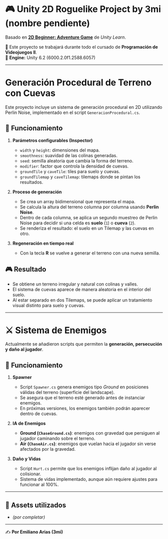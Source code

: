 # 🎮 Unity 2D Roguelike Project by 3mi (nombre pendiente)

Basado en **[2D Beginner: Adventure Game]([(https://learn.unity.com/course/2d-beginner-adventure-game?version=2022.3)])** de *Unity Learn*.

📌 Este proyecto se trabajará durante todo el cursado de **Programación de Videojuegos II**.  
🔧 **Engine:** Unity 6.2 (6000.2.0f1.2588.6057)

---
# Generación Procedural de Terreno con Cuevas

Este proyecto incluye un sistema de generación procedural en 2D utilizando Perlin Noise, implementado en el script `GeneracionProcedural.cs`.

## 🧩 Funcionamiento
1. **Parámetros configurables (Inspector)**
   - `width` y `height`: dimensiones del mapa.
   - `smoothness`: suavidad de las colinas generadas.
   - `seed`: semilla aleatoria que cambia la forma del terreno.
   - `modifier`: factor que controla la densidad de cuevas.
   - `groundTile` y `caveTile`: tiles para suelo y cuevas.
   - `groundTilemap` y `caveTilemap`: tilemaps donde se pintan los resultados.

2. **Proceso de generación**
   - Se crea un array bidimensional que representa el mapa.
   - Se calcula la altura del terreno columna por columna usando **Perlin Noise**.
   - Dentro de cada columna, se aplica un segundo muestreo de Perlin Noise para decidir si una celda es **suelo** (`1`) o **cueva** (`2`).
   - Se renderiza el resultado: el suelo en un Tilemap y las cuevas en otro.

3. **Regeneración en tiempo real**
   - Con la tecla **R** se vuelve a generar el terreno con una nueva semilla.

## 🎮 Resultado
- Se obtiene un terreno irregular y natural con colinas y valles.
- El sistema de cuevas aparece de manera aleatoria en el interior del suelo.
- Al estar separado en dos Tilemaps, se puede aplicar un tratamiento visual distinto para suelo y cuevas.

---

# ⚔️ Sistema de Enemigos

Actualmente se añadieron scripts que permiten la **generación, persecución y daño al jugador**.

## 🧩 Funcionamiento
1. **Spawner**
   - Script `Spawner.cs` genera enemigos tipo *Ground* en posiciones válidas del terreno (superficie del landscape).
   - Se asegura que el terreno esté generado antes de instanciar enemigos.
   - En próximas versiones, los enemigos también podrán aparecer dentro de cuevas.

2. **IA de Enemigos**
   - **Ground (`ChaseGround.cs`)**: enemigos con gravedad que persiguen al jugador caminando sobre el terreno.
   - **Air (`ChaseAir.cs`)**: enemigos que vuelan hacia el jugador sin verse afectados por la gravedad.

3. **Daño y Vidas**
   - Script `Hurt.cs` permite que los enemigos inflijan daño al jugador al colisionar.
   - Sistema de vidas implementado, aunque aún requiere ajustes para funcionar al 100%.

---

## 📂 Assets utilizados
- *(por completar)*

---

✍️ **Por Emiliano Arias (3mi)**
